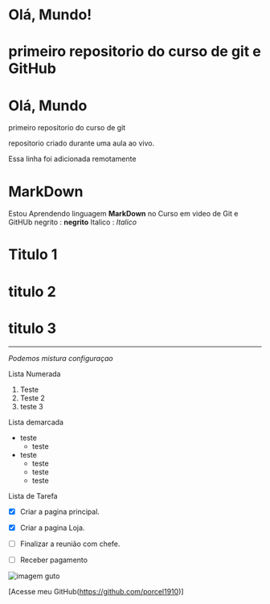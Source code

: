 

# Olá, Mundo!
 primeiro repositorio do **curso de git e GitHub**
=======
# Olá, Mundo
 primeiro repositorio do curso de git 

 repositorio criado durante uma aula ao vivo.

Essa linha  foi adicionada remotamente 

# MarkDown

Estou Aprendendo linguagem **MarkDown**  no Curso em video de Git e GitHUb
negrito  : **negrito**
Italico : *Italico*

# Titulo 1
# titulo 2
# titulo 3
---

_*Podemos mistura  configuraçao*_

Lista Numerada 

1. Teste
  1. Teste 2
1. teste 3 

Lista demarcada 
* teste 
  * teste 
* teste 
  * teste 
  * teste 
   * teste 

Lista de Tarefa 

- [x] Criar a pagina principal.
- [x] Criar a pagina Loja.
- [ ] Finalizar  a reunião com chefe.
- [ ] Receber pagamento


![imagem guto](https://user-images.githubusercontent.com/55259661/119377025-03820880-bc93-11eb-8042-47d0687448e7.png)



[Acesse meu GitHub(https://github.com/porcel1910)]
